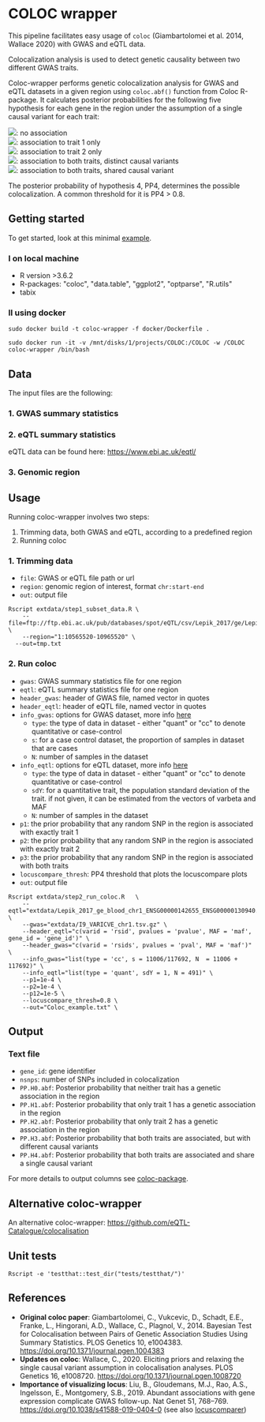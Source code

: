 # COLOC wrapper

This pipeline facilitates easy usage of `coloc` (Giambartolomei et al. 2014, Wallace 2020) with GWAS and eQTL data. 

Colocalization analysis is used to detect genetic causality between two different GWAS traits. 

Coloc-wrapper performs genetic colocalization analysis for GWAS and eQTL datasets in a given region using `coloc.abf()` function from Coloc R-package. It calculates posterior probabilities for the following five hypothesis for each gene in the region under the assumption of a single causal variant for each trait:

<img src="https://render.githubusercontent.com/render/math?math=H_{0}">: no association <br />
<img src="https://render.githubusercontent.com/render/math?math=H_{1}">: association to trait 1 only <br />
<img src="https://render.githubusercontent.com/render/math?math=H_{2}">: association to trait 2 only <br />
<img src="https://render.githubusercontent.com/render/math?math=H_{3}">: association to both traits, distinct causal variants <br />
<img src="https://render.githubusercontent.com/render/math?math=H_{4}">: association to both traits, shared causal variant <br />

The posterior probability of hypothesis 4, PP4, determines the possible colocalization. A common threshold for it is PP4 > 0.8.


## Getting started

To get started, look at this minimal [example](https://emiliavartiainen.github.io/coloc-wrapper/coloc_example.html).

### I on local machine
- R version >3.6.2
- R-packages: "coloc", "data.table", "ggplot2", "optparse", "R.utils"
- tabix

### II using docker

```
sudo docker build -t coloc-wrapper -f docker/Dockerfile .

sudo docker run -it -v /mnt/disks/1/projects/COLOC:/COLOC -w /COLOC coloc-wrapper /bin/bash

```

## Data 
The input files are the following:

### 1. GWAS summary statistics

### 2. eQTL summary statistics
eQTL data can be found here: https://www.ebi.ac.uk/eqtl/ 

### 3. Genomic region 

## Usage
Running coloc-wrapper involves two steps:

1. Trimming data, both GWAS and eQTL, according to a predefined region
1. Running coloc

### 1. Trimming data
- `file`: GWAS or eQTL file path or url
- `region`: genomic region of interest, format `chr:start-end`
- `out`: output file 

```
Rscript extdata/step1_subset_data.R	\
	--file=ftp://ftp.ebi.ac.uk/pub/databases/spot/eQTL/csv/Lepik_2017/ge/Lepik_2017_ge_blood.all.tsv.gz \
	--region="1:10565520-10965520" \
  --out=tmp.txt
```

### 2. Run coloc 
- `gwas`: GWAS summary statistics file for one region
- `eqtl`: eQTL summary statistics file for one region
- `header_gwas`: header of GWAS file, named vector in quotes
- `header_eqtl`: header of eQTL file, named vector in quotes
- `info_gwas`: options for GWAS dataset, more info [here](https://www.rdocumentation.org/packages/coloc/versions/3.2-1/topics/coloc.abf)
    - `type`: the type of data in dataset - either "quant" or "cc" to denote quantitative or case-control
    - `s`: for a case control dataset, the proportion of samples in dataset that are cases
    - `N`: number of samples in the dataset
- `info_eqtl`: options for eQTL dataset, more info [here](https://www.rdocumentation.org/packages/coloc/versions/3.2-1/topics/coloc.abf)
    - `type`: the type of data in dataset - either "quant" or "cc" to denote quantitative or case-control
    - `sdY`: for a quantitative trait, the population standard deviation of the trait. if not given, it can be estimated from the vectors of varbeta and MAF
    - `N`: number of samples in the dataset
- `p1`: the prior probability that any random SNP in the region is associated with exactly trait 1
- `p2`: the prior probability that any random SNP in the region is associated with exactly trait 2
- `p3`: the prior probability that any random SNP in the region is associated with both traits
- `locuscompare_thresh`: PP4 threshold that plots the locuscompare plots
- `out`: output file

```
Rscript extdata/step2_run_coloc.R	\
	--eqtl="extdata/Lepik_2017_ge_blood_chr1_ENSG00000142655_ENSG00000130940.all.tsv" \
	--gwas="extdata/I9_VARICVE_chr1.tsv.gz" \
	--header_eqtl="c(varid = 'rsid', pvalues = 'pvalue', MAF = 'maf', gene_id = 'gene_id')" \
	--header_gwas="c(varid = 'rsids', pvalues = 'pval', MAF = 'maf')" \
	--info_gwas="list(type = 'cc', s = 11006/117692, N  = 11006 + 117692)" \
	--info_eqtl="list(type = 'quant', sdY = 1, N = 491)" \
	--p1=1e-4 \
	--p2=1e-4 \
	--p12=1e-5 \
	--locuscompare_thresh=0.8 \
	--out="Coloc_example.txt" \
```
## Output 


### Text file

- `gene_id`: gene identifier
- `nsnps`: number of SNPs included in colocalization
- `PP.H0.abf`: Posterior probability that neither trait has a genetic association in the region
- `PP.H1.abf`: Posterior probability that only trait 1 has a genetic association in the region
- `PP.H2.abf`: Posterior probability that only trait 2 has a genetic association in the region
- `PP.H3.abf`: Posterior probability that both traits are associated, but with different causal variants
- `PP.H4.abf`: Posterior probability that both traits are associated and share a single causal variant


For more details to output columns see [coloc-package](https://chr1swallace.github.io/coloc/articles/a03_enumeration.html#introduction).

## Alternative coloc-wrapper

An alternative coloc-wrapper: https://github.com/eQTL-Catalogue/colocalisation

## Unit tests

`Rscript -e 'testthat::test_dir("tests/testthat/")'`


## References

- **Original coloc paper**: Giambartolomei, C., Vukcevic, D., Schadt, E.E., Franke, L., Hingorani, A.D., Wallace, C., Plagnol, V., 2014. Bayesian Test for Colocalisation between Pairs of Genetic Association Studies Using Summary Statistics. PLOS Genetics 10, e1004383. https://doi.org/10.1371/journal.pgen.1004383
- **Updates on coloc**: Wallace, C., 2020. Eliciting priors and relaxing the single causal variant assumption in colocalisation analyses. PLOS Genetics 16, e1008720. https://doi.org/10.1371/journal.pgen.1008720
- **Importance of visualizing locus**: Liu, B., Gloudemans, M.J., Rao, A.S., Ingelsson, E., Montgomery, S.B., 2019. Abundant associations with gene expression complicate GWAS follow-up. Nat Genet 51, 768–769. https://doi.org/10.1038/s41588-019-0404-0 (see also [locuscomparer](https://github.com/boxiangliu/locuscomparer))



